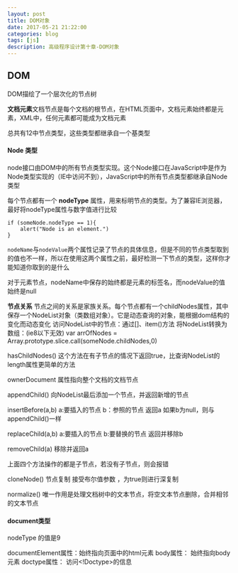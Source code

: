 ```yaml
---
layout: post
title: DOM对象
date: 2017-05-21 21:22:00
categories: blog
tags: [js]
description: 高级程序设计第十章-DOM对象
---
```

## DOM

DOM描绘了一个层次化的节点树

**文档元素**文档节点是每个文档的根节点，在HTML页面中，文档元素始终都是<html>元素，XML中，任何元素都可能成为文档元素

总共有12中节点类型，这些类型都继承自一个基类型

#### Node 类型

node接口由DOM中的所有节点类型实现。这个Node接口在JavaScript中是作为Node类型实现的（IE中访问不到），JavaScript中的所有节点类型都继承自Node类型

每个节点都有一个 **nodeType** 属性，用来标明节点的类型。为了兼容IE浏览器，最好将nodeType属性与数字值进行比较

    if (someNode.nodeType == 1){
        alert("Node is an element.")
    }

`nodeName`与`nodeValue`两个属性记录了节点的具体信息，但是不同的节点类型取到的值也不一样，所以在使用这两个属性之前，最好检测一下节点的类型，这样你才能知道你取到的是什么

对于元素节点，nodeName中保存的始终都是元素的标签名，而nodeValue的值始终是null

**节点关系** 节点之间的关系是家族关系。每个节点都有一个childNodes属性，其中保存一个NodeList对象（类数组对象）。它是动态查询的对象，能根据dom结构的变化而动态变化
访问NodeList中的节点：通过[]、item()方法
将NodeList转换为数组：(ie8以下无效)
var arrOfNodes = Array.prototype.slice.call(someNode.childNodes,0)

hasChildNodes() 这个方法在有子节点的情况下返回true，比查询NodeList的length属性更简单的方法

ownerDocument 属性指向整个文档的文档节点

appendChild() 向NodeList最后添加一个节点，并返回新增的节点

insertBefore(a,b) a:要插入的节点 b：参照的节点  返回a 如果b为null，则与appendChild()一样

replaceChild(a,b) a:要插入的节点  b:要替换的节点  返回并移除b

removeChild(a)  移除并返回a

上面四个方法操作的都是子节点，若没有子节点，则会报错

cloneNode() 节点复制 接受布尔值参数 ，为true则进行深复制

normalize() 唯一作用是处理文档树中的文本节点，将空文本节点删除，合并相邻的文本节点

#### document类型

nodeType 的值是9

documentElement属性：始终指向页面中的html元素
body属性： 始终指向body元素
doctype属性： 访问<!Doctype>的信息



